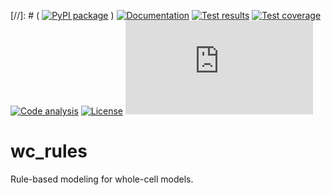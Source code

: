 [//]: # ( [![PyPI package](https://img.shields.io/pypi/v/wc_rules.svg)](https://pypi.python.org/pypi/wc_rules) )
[![Documentation](https://readthedocs.org/projects/wc_rules/badge/?version=latest)](http://wc_rules.readthedocs.org)
[![Test results](https://circleci.com/gh/KarrLab/wc_rules.svg?style=shield)](https://circleci.com/gh/KarrLab/wc_rules)
[![Test coverage](https://coveralls.io/repos/github/KarrLab/wc_rules/badge.svg)](https://coveralls.io/github/KarrLab/wc_rules)
[![Code analysis](https://api.codeclimate.com/v1/badges/d9cf39851e6a81bd4878/maintainability)](https://codeclimate.com/github/KarrLab/wc_rules)
[![License](https://img.shields.io/github/license/KarrLab/wc_rules.svg)](LICENSE)
![Analytics](https://ga-beacon.appspot.com/UA-86759801-1/wc_rules/README.md?pixel)

# wc_rules
Rule-based modeling for whole-cell models.
